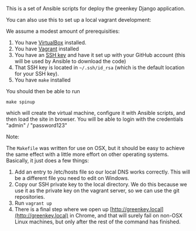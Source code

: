This is a set of Ansible scripts for deploy the greenkey Django application.

You can also use this to set up a local vagrant development:

We assume a modest amount of prerequisities:

1. You have [VirtualBox](https://www.virtualbox.org/wiki/Downloads) installed.
1. You have [Vagrant](https://www.vagrantup.com/downloads.html) installed
1. You have an [SSH key](https://help.github.com/en/articles/adding-a-new-ssh-key-to-your-github-account) and have it set up with your GitHub account (this will be used by Ansible to download the code)
1. That SSH key is located in `~/.ssh/id_rsa` (which is the default location for your SSH key).
1. You have `make` installed

You should then be able to run

```
make spinup
```

which will create the virtual machine, configure it with Ansible scripts, and then load the site in browser.  You will be able to login with the credentials "admin" / "password123"

Note:

The `Makefile` was written for use on OSX, but it should be easy to achieve the same effect with a little more effort on other operating systems.  Basically, it just does a few things:

1. Add an entry to /etc/hosts file so our local DNS works correctly.  This will be a different file you need to edit on Windows.
1. Copy our SSH private key to the local directory.  We do this because we use it as the private key on the vagrant server, so we can use the git repositories.
1. Run `vagrant up`
1. There is a final step where we open up [http://greenkey.local](http://greenkey.local) in Chrome, and that will surely fail on non-OSX Linux machines, but only after the rest of the command has finished.